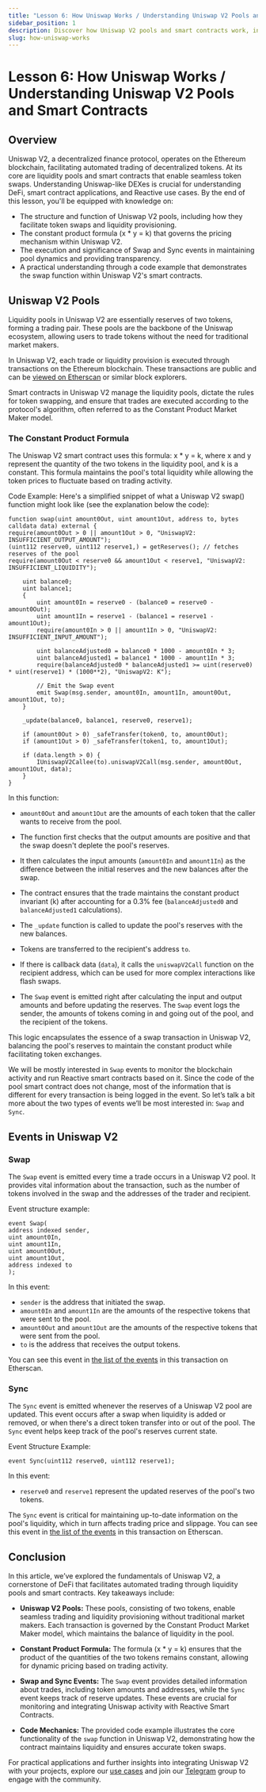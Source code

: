 ```yaml
---
title: "Lesson 6: How Uniswap Works / Understanding Uniswap V2 Pools and Smart Contracts"
sidebar_position: 1
description: Discover how Uniswap V2 pools and smart contracts work, including the constant product formula and key events like Swap and Sync. Learn about token swaps, liquidity provisioning, and see a smart contract example.
slug: how-uniswap-works
---
```


# Lesson 6: How Uniswap Works / Understanding Uniswap V2 Pools and Smart Contracts

## Overview

Uniswap V2, a decentralized finance protocol, operates on the Ethereum blockchain, facilitating automated trading of decentralized tokens. At its core are liquidity pools and smart contracts that enable seamless token swaps. Understanding Uniswap-like DEXes is crucial for understanding DeFi, smart contract applications, and Reactive use cases. By the end of this lesson, you'll be equipped with knowledge on:

* The structure and function of Uniswap V2 pools, including how they facilitate token swaps and liquidity provisioning.
* The constant product formula (x * y = k) that governs the pricing mechanism within Uniswap V2.
* The execution and significance of Swap and Sync events in maintaining pool dynamics and providing transparency.
* A practical understanding through a code example that demonstrates the swap function within Uniswap V2's smart contracts.

## Uniswap V2 Pools

Liquidity pools in Uniswap V2 are essentially reserves of two tokens, forming a trading pair. These pools are the backbone of the Uniswap ecosystem, allowing users to trade tokens without the need for traditional market makers.

In Uniswap V2, each trade or liquidity provision is executed through transactions on the Ethereum blockchain. These transactions are public and can be [viewed on Etherscan](https://etherscan.io/tx/0x7b969e8a74ae9891e322311ca5fe6e5d7bcb53ac3412b4189d84683961043503) or similar block explorers.

Smart contracts in Uniswap V2 manage the liquidity pools, dictate the rules for token swapping, and ensure that trades are executed according to the protocol's algorithm, often referred to as the Constant Product Market Maker model.

### The Constant Product Formula

The Uniswap V2 smart contract uses this formula: x * y = k, where x and y represent the quantity of the two tokens in the liquidity pool, and k is a constant. This formula maintains the pool's total liquidity while allowing the token prices to fluctuate based on trading activity.

Code Example: Here's a simplified snippet of what a Uniswap V2 swap() function might look like (see the explanation below the code):

```solidity
function swap(uint amount0Out, uint amount1Out, address to, bytes calldata data) external {
require(amount0Out > 0 || amount1Out > 0, "UniswapV2: INSUFFICIENT_OUTPUT_AMOUNT");
(uint112 reserve0, uint112 reserve1,) = getReserves(); // fetches reserves of the pool
require(amount0Out < reserve0 && amount1Out < reserve1, "UniswapV2: INSUFFICIENT_LIQUIDITY");

    uint balance0;
    uint balance1;
    {
        uint amount0In = reserve0 - (balance0 = reserve0 - amount0Out);
        uint amount1In = reserve1 - (balance1 = reserve1 - amount1Out);
        require(amount0In > 0 || amount1In > 0, "UniswapV2: INSUFFICIENT_INPUT_AMOUNT");

        uint balanceAdjusted0 = balance0 * 1000 - amount0In * 3;
        uint balanceAdjusted1 = balance1 * 1000 - amount1In * 3;
        require(balanceAdjusted0 * balanceAdjusted1 >= uint(reserve0) * uint(reserve1) * (1000**2), "UniswapV2: K");

        // Emit the Swap event
        emit Swap(msg.sender, amount0In, amount1In, amount0Out, amount1Out, to);
    }

    _update(balance0, balance1, reserve0, reserve1);

    if (amount0Out > 0) _safeTransfer(token0, to, amount0Out);
    if (amount1Out > 0) _safeTransfer(token1, to, amount1Out);

    if (data.length > 0) {
        IUniswapV2Callee(to).uniswapV2Call(msg.sender, amount0Out, amount1Out, data);
    }
}
```

In this function:

* `amount0Out` and `amount1Out` are the amounts of each token that the caller wants to receive from the pool.

* The function first checks that the output amounts are positive and that the swap doesn't deplete the pool's reserves.

* It then calculates the input amounts (`amount0In` and `amount1In`) as the difference between the initial reserves and
the new balances after the swap.

* The contract ensures that the trade maintains the constant product invariant (k) after accounting for a 0.3% fee
(`balanceAdjusted0` and `balanceAdjusted1` calculations).

* The `_update` function is called to update the pool's reserves with the new balances.

* Tokens are transferred to the recipient's address `to`.

* If there is callback data (`data`), it calls the `uniswapV2Call` function on the recipient address, which can be used
for more complex interactions like flash swaps.

* The `Swap` event is emitted right after calculating the input and output amounts and before updating the reserves. The `Swap` event logs the sender, the amounts of tokens coming in and going out of the pool, and the recipient of the tokens.

This logic encapsulates the essence of a swap transaction in Uniswap V2, balancing the pool's reserves to maintain the constant product while facilitating token exchanges.

We will be mostly interested in `Swap` events to monitor the blockchain activity and run Reactive smart contracts based on it. Since the code of the pool smart contract does not change, most of the information that is different for every transaction is being logged in the event. So let’s talk a bit more about the two types of events we’ll be most interested in: `Swap` and `Sync`.

## Events in Uniswap V2

### Swap

The `Swap` event is emitted every time a trade occurs in a Uniswap V2 pool. It provides vital information about the transaction, such as the number of tokens involved in the swap and the addresses of the trader and recipient.

Event structure example:

```solidity
event Swap(
address indexed sender,
uint amount0In,
uint amount1In,
uint amount0Out,
uint amount1Out,
address indexed to
);
```

In this event:

* `sender` is the address that initiated the swap.
* `amount0In` and `amount1In` are the amounts of the respective tokens that were sent to the pool.
* `amount0Out` and `amount1Out` are the amounts of the respective tokens that were sent from the pool.
* `to` is the address that receives the output tokens.

You can see this event in [the list of the events](https://etherscan.io/tx/0x7b969e8a74ae9891e322311ca5fe6e5d7bcb53ac3412b4189d84683961043503#eventlog) in this transaction on Etherscan.

### Sync

The `Sync` event is emitted whenever the reserves of a Uniswap V2 pool are updated. This event occurs after a swap when liquidity is added or removed, or when there's a direct token transfer into or out of the pool. The `Sync` event helps keep track of the pool's reserves current state.

Event Structure Example:

```solidity
event Sync(uint112 reserve0, uint112 reserve1);
```

In this event:

* `reserve0` and `reserve1` represent the updated reserves of the pool's two tokens.

The `Sync` event is critical for maintaining up-to-date information on the pool's liquidity, which in turn affects trading price and slippage. You can see this event in [the list of the events](https://etherscan.io/tx/0x7b969e8a74ae9891e322311ca5fe6e5d7bcb53ac3412b4189d84683961043503#eventlog) in this transaction on Etherscan.

## Conclusion

In this article, we’ve explored the fundamentals of Uniswap V2, a cornerstone of DeFi that facilitates automated trading through liquidity pools and smart contracts. Key takeaways include:

- **Uniswap V2 Pools:** These pools, consisting of two tokens, enable seamless trading and liquidity provisioning without traditional market makers. Each transaction is governed by the Constant Product Market Maker model, which maintains the balance of liquidity in the pool.

- **Constant Product Formula:** The formula (x * y = k) ensures that the product of the quantities of the two tokens remains constant, allowing for dynamic pricing based on trading activity.

- **Swap and Sync Events:** The `Swap` event provides detailed information about trades, including token amounts and addresses, while the `Sync` event keeps track of reserve updates. These events are crucial for monitoring and integrating Uniswap activity with Reactive Smart Contracts.

- **Code Mechanics:** The provided code example illustrates the core functionality of the `swap` function in Uniswap V2, demonstrating how the contract maintains liquidity and ensures accurate token swaps.

For practical applications and further insights into integrating Uniswap V2 with your projects, explore our [use cases](../use-cases/index.md) and join our [Telegram](https://t.me/reactivedevs) group to engage with the community.